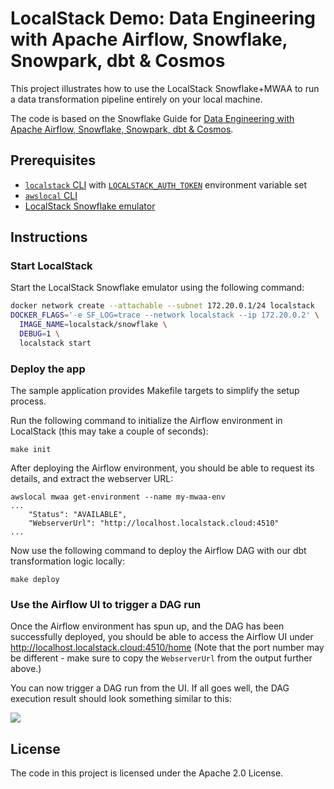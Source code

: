 # LocalStack Demo: Data Engineering with Apache Airflow, Snowflake, Snowpark, dbt & Cosmos

This project illustrates how to use the LocalStack Snowflake+MWAA to run a data transformation pipeline entirely on your local machine.

The code is based on the Snowflake Guide for [Data Engineering with Apache Airflow, Snowflake, Snowpark, dbt & Cosmos](https://quickstarts.snowflake.com/guide/data_engineering_with_apache_airflow).

## Prerequisites

- [`localstack` CLI](https://docs.localstack.cloud/getting-started/installation/#localstack-cli) with [`LOCALSTACK_AUTH_TOKEN`](https://docs.localstack.cloud/getting-started/auth-token/) environment variable set
- [`awslocal` CLI](https://docs.localstack.cloud/user-guide/integrations/aws-cli/#localstack-aws-cli-awslocal) 
- [LocalStack Snowflake emulator](https://snowflake.localstack.cloud/getting-started/installation/)

## Instructions

### Start LocalStack

Start the LocalStack Snowflake emulator using the following command:

```bash
docker network create --attachable --subnet 172.20.0.1/24 localstack
DOCKER_FLAGS='-e SF_LOG=trace --network localstack --ip 172.20.0.2' \
  IMAGE_NAME=localstack/snowflake \
  DEBUG=1 \
  localstack start
```

### Deploy the app

The sample application provides Makefile targets to simplify the setup process. 

Run the following command to initialize the Airflow environment in LocalStack (this may take a couple of seconds):
```
make init  
```

After deploying the Airflow environment, you should be able to request its details, and extract the webserver URL:
```
awslocal mwaa get-environment --name my-mwaa-env
...
    "Status": "AVAILABLE",
    "WebserverUrl": "http://localhost.localstack.cloud:4510"
...
```

Now use the following command to deploy the Airflow DAG with our dbt transformation logic locally:
```
make deploy
```

### Use the Airflow UI to trigger a DAG run

Once the Airflow environment has spun up, and the DAG has been successfully deployed, you should be able to access the Airflow UI under http://localhost.localstack.cloud:4510/home
(Note that the port number may be different - make sure to copy the `WebserverUrl` from the output further above.)

You can now trigger a DAG run from the UI. If all goes well, the DAG execution result should look something similar to this:

<image src="etc/airflow-screenshot.png" ></image>

## License

The code in this project is licensed under the Apache 2.0 License.
